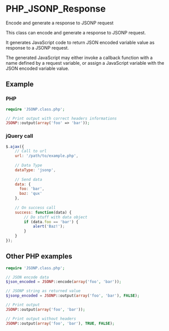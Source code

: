 PHP_JSONP_Response
==================

Encode and generate a response to JSONP request

This class can encode and generate a response to JSONP request.

It generates JavaScript code to return JSON encoded variable value as response to a JSONP request.

The generated JavaScript may either invoke a callback function with a name defined by a request variable, or assign a JavaScript variable with the JSON encoded variable value.

## Example

### PHP
```php
require 'JSONP.class.php';

// Print output with correct headers informations
JSONP::output(array('foo' => 'bar'));
```

### jQuery call
```javascript
$.ajax({
	// Call to url
	url: '/path/to/example.php',
	
	// Data Type
	dataType: 'jsonp',
	
	// Send data
	data: {
	  foo: 'bar',
	  baz: 'qux'
	},
	
	// On success call
	success: function(data) {
		// Do stuff with data object 
		if (data.foo == 'bar') {
			alert('Baz!');
		}
	}
});
```

## Other PHP examples
```php
require 'JSONP.class.php';

// JSON encode data
$json_encoded = JSONP::encode(array('foo', 'bar'));

// JSONP string as returned value
$jsonp_encoded = JSONP::output(array('foo', 'bar'), FALSE);

// Print output
JSONP::output(array('foo', 'bar'));

// Print output without headers
JSONP::output(array('foo', 'bar'), TRUE, FALSE);
```

